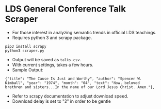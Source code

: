# LDS General Conference Talk Scraper

- For those interest in analyzing semantic trends in official LDS teachings. 
- Requires python 3 and scrapy package.

```
pip3 install scrapy
python3 scraper.py
```

- Output will be saved as `talks.csv`. 
- With current settings, takes a few hours.
- Sample Output: 

```
{"title": "The Cause Is Just and Worthy", "author": "Spencer W. Kimball", "year": "1974", "month": "04", "text": "Now, beloved brethren and sisters...In the name of our Lord Jesus Christ. Amen."},

```

- Refer to scrapy documentation to adjust download speed. 
- Download delay is set to "2" in order to be gentle 
